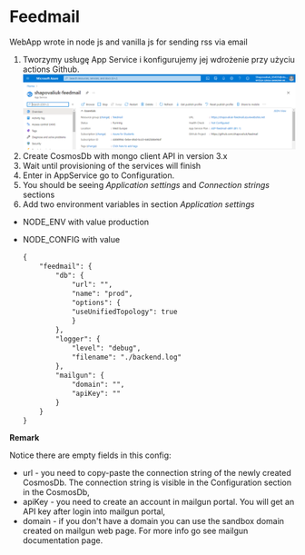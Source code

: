 # Feedmail

WebApp wrote in node js and vanilla js for sending rss via email


1. Tworzymy usługę App Service i konfigurujemy jej wdrożenie przy użyciu actions Github.
![Alt Text](https://github.com/shapovaliuk/feedmail/blob/main/img/appservice1.PNG)
3. Create CosmosDb with mongo client API in version 3.x
4. Wait until provisioning of the services will finish
5. Enter in AppService go to Configuration.
6. You should be seeing *Application settings* and *Connection strings* sections
7. Add two environment variables in section *Application settings*
- NODE_ENV with value production
- NODE_CONFIG with value

      {
          "feedmail": {
              "db": {
                  "url": "", 
                  "name": "prod", 
                  "options": {
                  "useUnifiedTopology": true 
                  }
              },
              "logger": {
                  "level": "debug",
                  "filename": "./backend.log"
              },
              "mailgun": {
                  "domain": "",
                  "apiKey": ""
              }  
          }
      }

**Remark**

Notice there are empty fields in this config:
- url - you need to copy-paste the connection string of the newly created CosmosDb. The connection string is visible in the Configuration section in the CosmosDb,
- apiKey - you need to create an account in mailgun portal. You will get an API key after login into mailgun portal,
- domain - if you don't have a domain you can use the sandbox domain created on mailgun web page. For more info go see mailgun documentation page.
